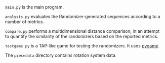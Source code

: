 
`main.py` is the main program.

`analysis.py` evaluates the Randomizer-generated sequences according to a number of metrics.

`compare.py` performs a multidimensional distance comparison, in an attempt to quantify the similarity of the randomizers based on the reported metrics.

`testgame.py` is a TAP-like game for testing the randomizers. It uses [pygame](http://pygame.org).

The `piecedata` directory contains rotation system data.
